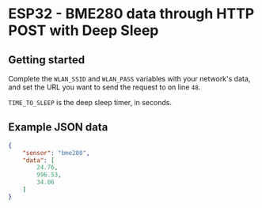 # ESP32 - BME280 data through HTTP POST with Deep Sleep

## Getting started
Complete the `WLAN_SSID` and `WLAN_PASS` variables with your network's data, and set the URL you want to send the request to on line `48`.

`TIME_TO_SLEEP` is the deep sleep timer, in seconds.

## Example JSON data
```JSON
{
    "sensor": "bme280",
    "data": [
        24.76,
        996.53,
        34.06
    ]
}